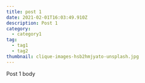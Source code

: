 ```yaml
---
title: post 1
date: 2021-02-01T16:03:49.910Z
description: Post 1
category:
  - category1
tag:
  - tag1
  - tag2
thumbnail: clique-images-hsb2hmjyato-unsplash.jpg
---
```


Post 1 body
